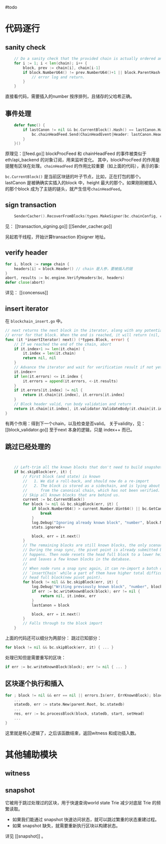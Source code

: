 #todo 
# 代码逐行
## sanity check

```go
	// Do a sanity check that the provided chain is actually ordered and linked.
	for i := 1; i < len(chain); i++ {
		block, prev := chain[i], chain[i-1]
		if block.NumberU64() != prev.NumberU64()+1 || block.ParentHash() != prev.Hash() {
			// error log and return.
		}
	}
```

直接看代码，需要插入的number 按序排列，且储存的父哈希正确。

## 事件处理
```go
    defer func() {
        if lastCanon != nil && bc.CurrentBlock().Hash() == lastCanon.Hash() {
            bc.chainHeadFeed.Send(ChainHeadEvent{Header: lastCanon.Header()})
        }
    }()
```

原理见：[[feed.go]]
blockProcFeed 和 chainHeadFeed 的事件被类似于 eth/api_backend 的对象订阅，用来监听变化。
其中，blockProcFeed 的作用是提醒有区块在处理。`chainHeadFeed` 的作用比较重要（如上面的代码），表示的事:

`bc.CurrentBlock()` 是当前区块链的叶子节点，比如，正在打包的那个。lastCanon 是被确确实实插入的block 中，height 最大的那个。如果刚刚被插入的那个block 成为了主链的链头，就产生信号`chainHeadFeed`。
## sign transaction
```go
    SenderCacher().RecoverFromBlocks(types.MakeSigner(bc.chainConfig, chain[0].Number(), chain[0].Time()), chain)
```
见：
[[transaction_signing.go]]
[[Sender_cacher.go]]

另起若干线程，开始计算transaction 的signer 地址。


## verify header
```go
for i, block := range chain {
    headers[i] = block.Header() // chain 是入参，要被插入的链
}
abort, results := bc.engine.VerifyHeaders(bc, headers)
defer close(abort)
```

详见：
[[concensus]]

## insert iterator
在 `blockchain_insert.go` 中。

```go
// next returns the next block in the iterator, along with any potential validation
// error for that block. When the end is reached, it will return (nil, nil).
func (it *insertIterator) next() (*types.Block, error) {
	// If we reached the end of the chain, abort
	if it.index+1 >= len(it.chain) {
		it.index = len(it.chain)
		return nil, nil
	}
	// Advance the iterator and wait for verification result if not yet done
	it.index++
	if len(it.errors) <= it.index {
		it.errors = append(it.errors, <-it.results)
	}
	if it.errors[it.index] != nil {
		return it.chain[it.index], it.errors[it.index]
	}
	// Block header valid, run body validation and return
	return it.chain[it.index], it.validator.ValidateBody(it.chain[it.index])
}
```
有两个作用：得到下一个chain，以及检查是否valid。
关于validity，见：[[block_validator.go]]
至于next 本身的逻辑，只是 index++ 而已。

## 跳过已经处理的
```go
  

	// Left-trim all the known blocks that don't need to build snapshot
	if bc.skipBlock(err, it) {
		// First block (and state) is known
		//   1. We did a roll-back, and should now do a re-import
		//   2. The block is stored as a sidechain, and is lying about it's stateroot, and passes a stateroot
		//      from the canonical chain, which has not been verified.
		// Skip all known blocks that are behind us.
		current := bc.CurrentBlock()
		for block != nil && bc.skipBlock(err, it) {
			if block.NumberU64() > current.Number.Uint64() || bc.GetCanonicalHash(block.NumberU64()) != block.Hash() {
				break
			}
			log.Debug("Ignoring already known block", "number", block.Number(), "hash", block.Hash())
			stats.ignored++

			block, err = it.next()
		}
		// The remaining blocks are still known blocks, the only scenario here is:
		// During the snap sync, the pivot point is already submitted but rollback
		// happens. Then node resets the head full block to a lower height via `rollback`
		// and leaves a few known blocks in the database.
		//
		// When node runs a snap sync again, it can re-import a batch of known blocks via
		// `insertChain` while a part of them have higher total difficulty than current
		// head full block(new pivot point).
		for block != nil && bc.skipBlock(err, it) {
			log.Debug("Writing previously known block", "number", block.Number(), "hash", block.Hash())
			if err := bc.writeKnownBlock(block); err != nil {
				return nil, it.index, err
			}
			lastCanon = block

			block, err = it.next()
		}
		// Falls through to the block import
	}
```

上面的代码还可以细分为两部分：
跳过已知部分：
```go
for block != nil && bc.skipBlock(err, it) { ... }
```

处理已知但是需要重写的区块：
```go
if err := bc.writeKnownBlock(block); err != nil { ... }
```

## 区块逐个执行和插入
```go
for ; block != nil && err == nil || errors.Is(err, ErrKnownBlock); block, err = it.next() {
	...
	statedb, err := state.New(parent.Root, bc.statedb)
	...
	res, err := bc.processBlock(block, statedb, start, setHead)
	...
}
```
这里就是核心逻辑了，之后该函数结束，返回witness 和成功插入数。


# 其他辅助模块
## witness

## snapshot
它被用于跳过处理过的区块，用于快速查询world state Trie 减少对底层 Trie 的频繁读取。

- 如果我们能通过 snapshot 快速访问状态，就可以跳过繁重的状态重建过程。
- 如果 snapshot 缺失，就需要重新执行区块以构建状态。

详见 [[snapshot]] 。